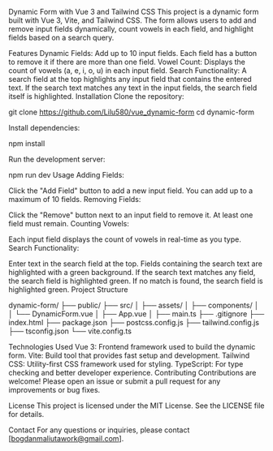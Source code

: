 Dynamic Form with Vue 3 and Tailwind CSS
This project is a dynamic form built with Vue 3, Vite, and Tailwind CSS. The form allows users to add and remove input fields dynamically, count vowels in each field, and highlight fields based on a search query.

Features
Dynamic Fields: Add up to 10 input fields. Each field has a button to remove it if there are more than one field.
Vowel Count: Displays the count of vowels (a, e, i, o, u) in each input field.
Search Functionality: A search field at the top highlights any input field that contains the entered text. If the search text matches any text in the input fields, the search field itself is highlighted.
Installation
Clone the repository:

git clone https://github.com/Lilu580/vue_dynamic-form
cd dynamic-form

Install dependencies:

npm install

Run the development server:

npm run dev
Usage
Adding Fields:

Click the "Add Field" button to add a new input field.
You can add up to a maximum of 10 fields.
Removing Fields:

Click the "Remove" button next to an input field to remove it.
At least one field must remain.
Counting Vowels:

Each input field displays the count of vowels in real-time as you type.
Search Functionality:

Enter text in the search field at the top.
Fields containing the search text are highlighted with a green background.
If the search text matches any field, the search field is highlighted green. If no match is found, the search field is highlighted green.
Project Structure

dynamic-form/
├── public/
├── src/
│   ├── assets/
│   ├── components/
│   │   └── DynamicForm.vue
│   ├── App.vue
│   ├── main.ts
├── .gitignore
├── index.html
├── package.json
├── postcss.config.js
├── tailwind.config.js
├── tsconfig.json
└── vite.config.ts

Technologies Used
Vue 3: Frontend framework used to build the dynamic form.
Vite: Build tool that provides fast setup and development.
Tailwind CSS: Utility-first CSS framework used for styling.
TypeScript: For type checking and better developer experience.
Contributing
Contributions are welcome! Please open an issue or submit a pull request for any improvements or bug fixes.

License
This project is licensed under the MIT License. See the LICENSE file for details.

Contact
For any questions or inquiries, please contact [bogdanmaliutawork@gmail.com].